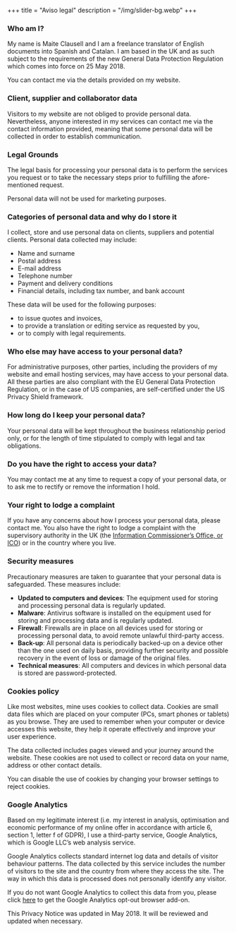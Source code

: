 +++
title = "Aviso legal"
description = "/img/slider-bg.webp"
+++

### Who am I?

My name is Maite Clausell and I am a freelance translator of English documents into Spanish and Catalan. I am based in the UK and as such subject to the requirements of the new General Data Protection Regulation which comes into force on 25 May 2018.

You can contact me via the details provided on my website.

### Client, supplier and collaborator data

Visitors to my website are not obliged to provide personal data. Nevertheless, anyone interested in my services can contact me via the contact information provided, meaning that some personal data will be collected in order to establish communication.

### Legal Grounds

The legal basis for processing your personal data is to perform the services you request or to take the necessary steps prior to fulfilling the afore-mentioned request.

Personal data will not be used for marketing purposes.

### Categories of personal data and why do I store it

I collect, store and use personal data on clients, suppliers and potential clients. Personal data collected may include:

- Name and surname
- Postal address
- E-mail address
- Telephone number
- Payment and delivery conditions
- Financial details, including tax number, and bank account

These data will be used for the following purposes:

- to issue quotes and invoices,
- to provide a translation or editing service as requested by you,
- or to comply with legal requirements.

### Who else may have access to your personal data?

For administrative purposes, other parties, including the providers of my website and email hosting services, may have access to your personal data. All these parties are also compliant with the EU General Data Protection Regulation, or in the case of US companies, are self-certified under the US Privacy Shield framework.

### How long do I keep your personal data?

Your personal data will be kept throughout the business relationship period only, or for the length of time stipulated to comply with legal and tax obligations.

### Do you have the right to access your data?

You may contact me at any time to request a copy of your personal data, or to ask me to rectify or remove the information I hold.

### Your right to lodge a complaint

If you have any concerns about how I process your personal data, please contact me. You also have the right to lodge a complaint with the supervisory authority in the UK (the [Information Commissioner’s Office, or ICO](https://ico.org.uk/)) or in the country where you live.

### Security measures

Precautionary measures are taken to guarantee that your personal data is safeguarded. These measures include:
- **Updated to computers and devices**: The equipment used for storing and processing personal data is regularly updated.
- **Malware**: Antivirus software is installed on the equipment used for storing and processing data and is regularly updated.
- **Firewall**: Firewalls are in place on all devices used for storing or processing personal data, to avoid remote unlawful third-party access.
- **Back-up**: All personal data is periodically backed-up on a device other than the one used on daily basis, providing further security and possible recovery in the event of loss or damage of the original files.
- **Technical measures**: All computers and devices in which personal data is stored are password-protected.

### Cookies policy

Like most websites, mine uses cookies to collect data. Cookies are small data files which are placed on your computer (PCs, smart phones or tablets) as you browse. They are used to remember when your computer or device accesses this website, they help it operate effectively and improve your user experience.

The data collected includes pages viewed and your journey around the website. These cookies are not used to collect or record data on your name, address or other contact details.

You can disable the use of cookies by changing your browser settings to reject cookies.

### Google Analytics

Based on my legitimate interest (i.e. my interest in analysis, optimisation and economic performance of my online offer in accordance with article 6, section 1, letter f of GDPR), I use a third-party service, Google Analytics, which is Google LLC’s web analysis service.

Google Analytics collects standard internet log data and details of visitor behaviour patterns. The data collected by this service includes the number of visitors to the site and the country from where they access the site. The way in which this data is processed does not personally identify any visitor.

If you do not want Google Analytics to collect this data from you, please click [here](https://tools.google.com/dlpage/gaoptout) to get the Google Analytics opt-out browser add-on.

This Privacy Notice was updated in May 2018. It will be reviewed and updated when necessary.
